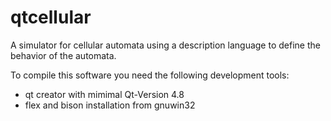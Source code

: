 qtcellular
==========

A simulator for cellular automata using a description language to define the behavior of the automata.

To compile this software you need the following development tools:

* qt creator with mimimal Qt-Version 4.8
* flex and bison installation from gnuwin32

